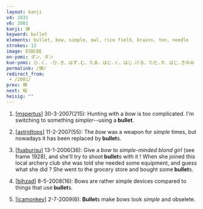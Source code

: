 ```yaml
---
layout: kanji
v4: 1931
v6: 2081
kanji: 弾
keyword: bullet
elements: bullet, bow, simple, owl, rice field, brains, ten, needle
strokes: 12
image: E5BCBE
on-yomi: ダン、タン
kun-yomi: ひ.く、-ひ.き、はず.む、たま、はじ.く、はじ.ける、ただ.す、はじ.きゆみ
permalink: /弾/
redirect_from:
 - /2081/
prev: 禅
next: 桜
heisig: ""
---
```


1) [<a href="http://kanji.koohii.com/profile/mspertus">mspertus</a>] 30-3-2007(215): Hunting with a <em>bow</em> is too complicated. I&#039;m switching to something <em>simpler</em>--using a<strong> bullet</strong>.

2) [<a href="http://kanji.koohii.com/profile/astridtops">astridtops</a>] 11-2-2007(55): The <em>bow</em> was a weapon for <em>simple</em> times, but nowadays it has been replaced by<strong> bullet</strong>s.

3) [<a href="http://kanji.koohii.com/profile/fuaburisu">fuaburisu</a>] 13-1-2006(36): Give a <em>bow</em> to <em>simple-minded blond girl</em> (see frame 1928), and she&#039;ll try to shoot<strong> bullet</strong>s with it ! When she joined this local archery club she was told she needed some equipment, and guess what she did ? She went to the grocery store and bought some<strong> bullet</strong>s.

4) [<a href="http://kanji.koohii.com/profile/bihzad">bihzad</a>] 8-5-2008(16): Bows are rather simple devices compared to things that use<strong> bullet</strong>s.

5) [<a href="http://kanji.koohii.com/profile/icamonkey">icamonkey</a>] 2-7-2009(6): <strong>Bullet</strong>s make <em>bows</em> look <em>simple</em> and obselete.


